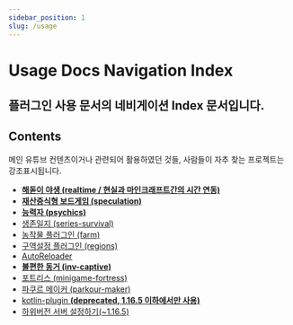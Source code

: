 ```yaml
---
sidebar_position: 1
slug: /usage
---
```


# Usage Docs Navigation Index

플러그인 사용 문서의 네비게이션 Index 문서입니다.
---

## Contents

메인 유튜브 컨텐츠이거나 관련되어 활용하였던 것들, 사람들이 자추 찾는 프로젝트는 강조표시됩니다.

- **[해돋이 야생 (realtime / 현실과 마인크래프트간의 시간 연동)](usage/realtime/Index.md)**
- **[재산증식형 보드게임 (speculation)](usage/speculation/Index.md)**
- **[능력자 (psychics)](psychics/Index.md)**
- [생존일지 (series-survival)](series-survival/Index.md)
- [농작물 플러그인 (farm)](farm/Index.md)
- [구역설정 플러그인 (regions)](regions/Index.md)
- [AutoReloader](auto-reloader/Index.md)
- **[불편한 동거 (inv-captive)](inv-captive/Index.md)**
- [포트리스 (minigame-fortress)](minigame-fortress/Index.md)
- [파쿠르 메이커 (parkour-maker)](parkour-maker/Index.md)
- [kotlin-plugin **(deprecated, 1.16.5 이하에서만 사용)**](kotlin-plugin/index.md)
- [하위버전 서버 설정하기(~1.16.5)](Old-Plugin-Setup.md)
